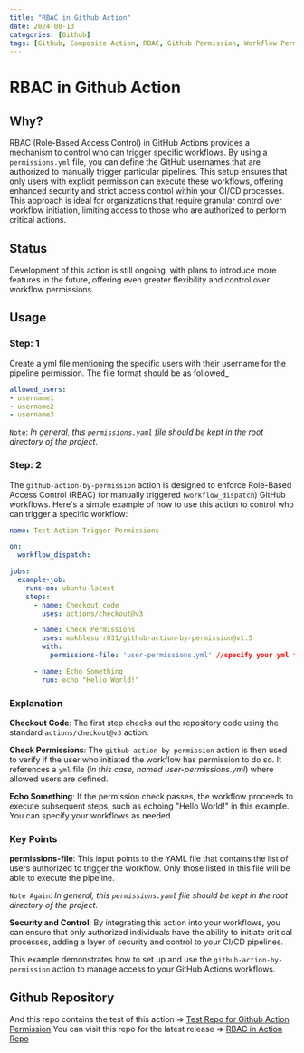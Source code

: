 ```yaml
---
title: "RBAC in Github Action"
date: 2024-08-13
categories: [Github]
tags: [Github, Composite Action, RBAC, Github Permission, Workflow Permission, Github Action, CI/CD Pipeline, Pipeline, DevOps, SRE, CI/CD, Continuous Development, Continuous Integration]
---
```


# RBAC in Github Action

## Why? 
RBAC (Role-Based Access Control) in GitHub Actions provides a mechanism to control who can trigger specific workflows. By using a `permissions.yml` file, you can define the GitHub usernames that are authorized to manually trigger particular pipelines. This setup ensures that only users with explicit permission can execute these workflows, offering enhanced security and strict access control within your CI/CD processes. This approach is ideal for organizations that require granular control over workflow initiation, limiting access to those who are authorized to perform critical actions.

## Status
Development of this action is still ongoing, with plans to introduce more features in the future, offering even greater flexibility and control over workflow permissions.


## Usage

### Step: 1
Create a yml file mentioning the specific users with their username for the pipeline permission. The file format should be as followed_

```yml
allowed_users:
- username1
- username2
- username3
```
`Note`: *In general, this `permissions.yaml` file should be kept in the root directory of the project*.

### Step: 2
The `github-action-by-permission` action is designed to enforce Role-Based Access Control (RBAC) for manually triggered (`workflow_dispatch`) GitHub workflows. Here's a simple example of how to use this action to control who can trigger a specific workflow:

```yml
name: Test Action Trigger Permissions

on:
  workflow_dispatch:

jobs:
  example-job:
    runs-on: ubuntu-latest
    steps:
      - name: Checkout code
        uses: actions/checkout@v3

      - name: Check Permissions
        uses: mokhlesurr031/github-action-by-permission@v1.5
        with:
          permissions-file: 'user-permissions.yml' //specify your yml file with correct path here

      - name: Echo Something
        run: echo "Hello World!"
```

### Explanation
**Checkout Code**: The first step checks out the repository code using the standard `actions/checkout@v3` action.

**Check Permissions**: The `github-action-by-permission` action is then used to verify if the user who initiated the workflow has permission to do so. It references a `yml` file (*in this case, named user-permissions.yml*) where allowed users are defined.

**Echo Something**: If the permission check passes, the workflow proceeds to execute subsequent steps, such as echoing "Hello World!" in this example. You can specify your workflows as needed.

### Key Points
**permissions-file**: This input points to the YAML file that contains the list of users authorized to trigger the workflow. Only those listed in this file will be able to execute the pipeline. 

`Note Again`: *In general, this `permissions.yaml` file should be kept in the root directory of the project*.


**Security and Control**: By integrating this action into your workflows, you can ensure that only authorized individuals have the ability to initiate critical processes, adding a layer of security and control to your CI/CD pipelines.


This example demonstrates how to set up and use the `github-action-by-permission` action to manage access to your GitHub Actions workflows.


## Github Repository
And this repo contains the test of this action => [Test Repo for Github Action Permission](https://github.com/mokhlesurr031/test-github-action-by-permission)
You can visit this repo for the latest release => [RBAC in Action Repo](https://github.com/mokhlesurr031/github-action-by-permission)

